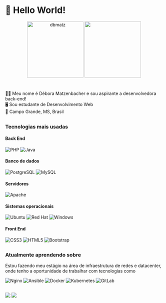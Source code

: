 <h1>👋 Hello World!</h1>

<p align="center">
	<img height="180em" src=https://github-readme-stats.vercel.app/api?username=dbmatz&show_icons=true&theme=dracula alt=dbmatz />
	<img height="180em" src="https://github-readme-stats.vercel.app/api/top-langs/?username=dbmatz&layout=compact&langs_count=7&theme=dracula&"/>
</p>

# 
👩‍💻 Meu nome é Débora Matzenbacher e sou aspirante a desenvolvedora back-end!
<br>
🖥 Sou estudante de Desenvolvimento Web
<br>
📍 Campo Grande, MS, Brasil

##

### Tecnologias mais usadas
  #### Back End
  ![PHP](https://img.shields.io/badge/Php-777BB4?style=for-the-badge&logo=php&logoColor=white)
  ![Java](https://img.shields.io/badge/java-%23ED8B00.svg?style=for-the-badge&logo=openjdk&logoColor=white)
  
  #### Banco de dados
  ![PostgreSQL](https://img.shields.io/badge/PostgreSQL-316192?style=for-the-badge&logo=postgresql&logoColor=white)
  ![MySQL](https://img.shields.io/badge/mysql-%2300f.svg?style=for-the-badge&logo=mysql&logoColor=white)
  
  #### Servidores
  ![Apache](https://img.shields.io/badge/apache-%23D42029.svg?style=for-the-badge&logo=apache&logoColor=white)
  
  #### Sistemas operacionais
  ![Ubuntu](https://img.shields.io/badge/Ubuntu-E95420?style=for-the-badge&logo=ubuntu&logoColor=white)
  ![Red Hat](https://img.shields.io/badge/Red%20Hat-EE0000?style=for-the-badge&logo=redhat&logoColor=white)
  ![Windows](https://img.shields.io/badge/Windows-0078D6?style=for-the-badge&logo=windows&logoColor=white)
  
  #### Front End
  ![CSS3](https://img.shields.io/badge/CSS3-1572B6?style=for-the-badge&logo=css3&logoColor=white)
  ![HTML5](https://img.shields.io/badge/HTML5-E34F26?style=for-the-badge&logo=html5&logoColor=white)
  ![Bootstrap](https://img.shields.io/badge/bootstrap-%23563D7C.svg?style=for-the-badge&logo=bootstrap&logoColor=white)
  

 ##
 
 ### Atualmente aprendendo sobre
 Estou fazendo meu estágio na área de infraestrutura de redes e datacenter, onde tenho a oportunidade de trabalhar com tecnologias como
 
 ![Nginx](https://img.shields.io/badge/nginx-%23009639.svg?style=for-the-badge&logo=nginx&logoColor=white)
 ![Ansible](https://img.shields.io/badge/ansible-%231A1918.svg?style=for-the-badge&logo=ansible&logoColor=white)
 ![Docker](https://img.shields.io/badge/docker-%230db7ed.svg?style=for-the-badge&logo=docker&logoColor=white)
 ![Kubernetes](https://img.shields.io/badge/kubernetes-%23326ce5.svg?style=for-the-badge&logo=kubernetes&logoColor=white)
 ![GitLab](https://img.shields.io/badge/gitlab-%23181717.svg?style=for-the-badge&logo=gitlab&logoColor=white)
 
 ##
 
<div>
  <a href = "mailto:matzenbacher06@gmail.com"><img src="https://img.shields.io/badge/-Gmail-%23333?style=for-the-badge&logo=gmail&logoColor=white" target="_blank"></a>
  <a href="https://www.linkedin.com/in/d%C3%A9bora-matzenbacher-pacheco-33705916b/" target="_blank"><img src="https://img.shields.io/badge/-LinkedIn-%230077B5?style=for-the-badge&logo=linkedin&logoColor=white" target="_blank"></a> 
</div>
